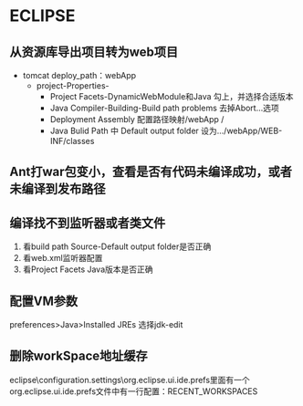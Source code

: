 # ECLIPSE

## 从资源库导出项目转为web项目

* tomcat deploy_path：webApp
  * project-Properties-
    * Project Facets-DynamicWebModule和Java 勾上，并选择合适版本
    * Java Compiler-Building-Build path problems 去掉Abort...选项
    * Deployment Assembly 配置路径映射/webApp /
    * Java Bulid Path 中 Default output folder 设为.../webApp/WEB-INF/classes

## Ant打war包变小，查看是否有代码未编译成功，或者未编译到发布路径

## 编译找不到监听器或者类文件

  1. 看build path Source-Default output folder是否正确
  2. 看web.xml监听器配置
  3. 看Project Facets Java版本是否正确

## 配置VM参数

  preferences>Java>Installed JREs 选择jdk-edit

## 删除workSpace地址缓存

  eclipse\configuration\.settings\org.eclipse.ui.ide.prefs里面有一个org.eclipse.ui.ide.prefs文件中有一行配置：RECENT_WORKSPACES
